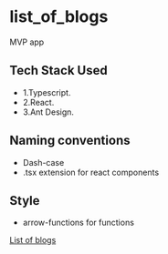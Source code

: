 # list_of_blogs
MVP app

## Tech Stack Used
- 1.Typescript.
- 2.React.
- 3.Ant Design.

## Naming conventions
- Dash-case
- .tsx extension for react components

## Style
- arrow-functions for functions



[List of blogs](https://zealous-sinoussi-42d475.netlify.app/)